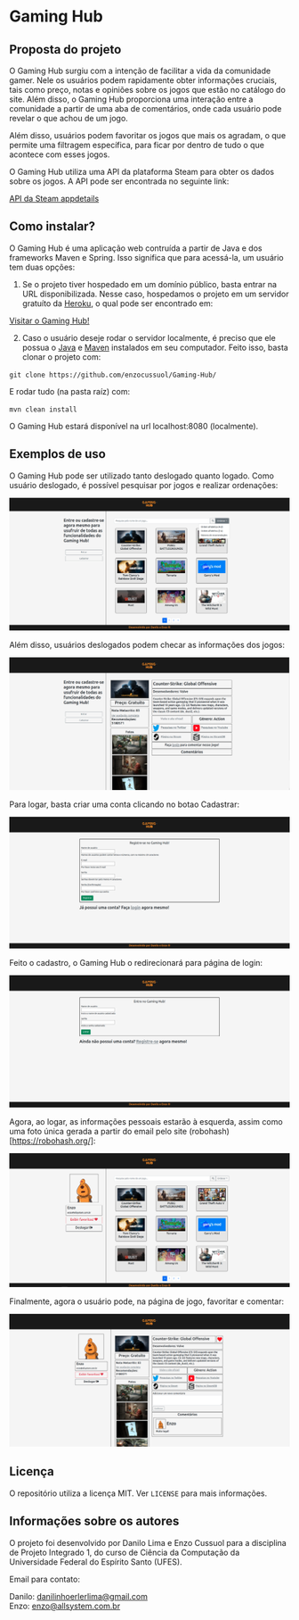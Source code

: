 # Gaming Hub

## Proposta do projeto

O Gaming Hub surgiu com a intenção de facilitar a vida da comunidade gamer. Nele os usuários podem rapidamente obter informações cruciais, tais como preço, notas e opiniões sobre os jogos que estão no catálogo do site. Além disso, o Gaming Hub proporciona uma interação entre a comunidade a partir de uma aba de comentários, onde cada usuário pode revelar o que achou de um jogo.

Além disso, usuários podem favoritar os jogos que mais os agradam, o que permite uma filtragem específica, para ficar por dentro de tudo o que acontece com esses jogos.

O Gaming Hub utiliza uma API da plataforma Steam para obter os dados sobre os jogos. A API pode ser encontrada no seguinte link:

[API da Steam appdetails](https://store.steampowered.com/api/appdetails?appids=220)

## Como instalar?

O Gaming Hub é uma aplicação web contruída a partir de Java e dos frameworks Maven e Spring. Isso significa que para acessá-la, um usuário tem duas opções: 

1) Se o projeto tiver hospedado em um domínio público, basta entrar na URL disponibilizada. Nesse caso, hospedamos o projeto em um servidor gratuíto da [Heroku](https://dashboard.heroku.com), o qual pode ser encontrado em:

[Visitar o Gaming Hub!](https://gaming-hub-pi.herokuapp.com/GamingHub)

2) Caso o usuário deseje rodar o servidor localmente, é preciso que ele possua o [Java](https://www.java.com/pt-BR/) e [Maven](https://maven.apache.org/install.html) instalados em seu computador. Feito isso, basta clonar o projeto com:

`git clone https://github.com/enzocussuol/Gaming-Hub/`

E rodar tudo (na pasta raíz) com:

`mvn clean install`

O Gaming Hub estará disponível na url localhost:8080 (localmente).

## Exemplos de uso

O Gaming Hub pode ser utilizado tanto deslogado quanto logado. Como usuário deslogado, é possível pesquisar por jogos e realizar ordenações:

![img1](imgsREADME/telaPrincipalDeslogado.png)

Além disso, usuários deslogados podem checar as informações dos jogos:

![img2](imgsREADME/telaJogoDeslogado.png)

Para logar, basta criar uma conta clicando no botao Cadastrar:

![img3](imgsREADME/telaCadastro.png)

Feito o cadastro, o Gaming Hub o redirecionará para página de login:

![img4](imgsREADME/telaLogin.png)

Agora, ao logar, as informações pessoais estarão à esquerda, assim como uma foto única gerada a partir do email pelo site (robohash)[https://robohash.org/]:

![img5](imgsREADME/telaPrincipalLogado.png)

Finalmente, agora o usuário pode, na página de jogo, favoritar e comentar:

![img6](imgsREADME/telaJogoLogado.png)

## Licença

O repositório utiliza a licença MIT. Ver `LICENSE` para mais informações.

## Informações sobre os autores

O projeto foi desenvolvido por Danilo Lima e Enzo Cussuol para a disciplina de Projeto Integrado 1, do curso de Ciência da Computação da Universidade Federal do Espírito Santo (UFES).

Email para contato:

Danilo: danilinhoerlerlima@gmail.com <br />
Enzo: enzo@allsystem.com.br
